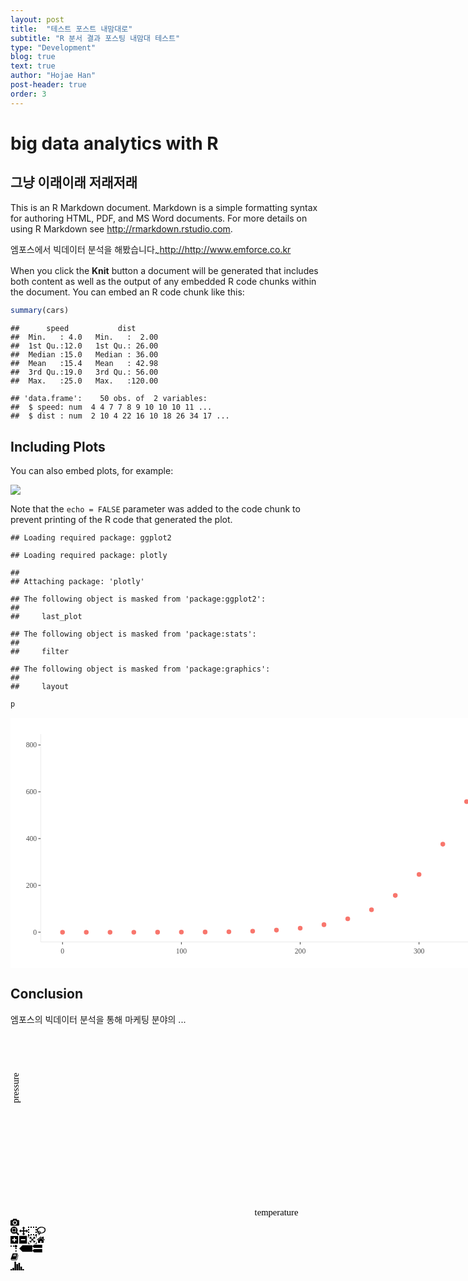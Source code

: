 ```yaml
---
layout: post
title:  "테스트 포스트 내맘대로"
subtitle: "R 분서 결과 포스팅 내맘대 테스트"
type: "Development"
blog: true
text: true
author: "Hojae Han"
post-header: true
order: 3
---
```


# big data analytics with R
## 그냥 이래이래 저래저래

This is an R Markdown document. Markdown is a simple formatting syntax for authoring HTML, PDF, and MS Word documents. For more details on using R Markdown see <http://rmarkdown.rstudio.com>.

엠포스에서 빅데이터 분석을 해봤습니다<sub>~</sub><http://http://www.emforce.co.kr>

When you click the **Knit** button a document will be generated that includes both content as well as the output of any embedded R code chunks within the document. You can embed an R code chunk like this:

``` r
summary(cars)
```

    ##      speed           dist       
    ##  Min.   : 4.0   Min.   :  2.00  
    ##  1st Qu.:12.0   1st Qu.: 26.00  
    ##  Median :15.0   Median : 36.00  
    ##  Mean   :15.4   Mean   : 42.98  
    ##  3rd Qu.:19.0   3rd Qu.: 56.00  
    ##  Max.   :25.0   Max.   :120.00

    ## 'data.frame':    50 obs. of  2 variables:
    ##  $ speed: num  4 4 7 7 8 9 10 10 10 11 ...
    ##  $ dist : num  2 10 4 22 16 10 18 26 34 17 ...

Including Plots
---------------

You can also embed plots, for example:

<img src="md_test_files/figure-markdown_github/pressure-1.png" style="display: block; margin: auto;" />

Note that the `echo = FALSE` parameter was added to the code chunk to prevent printing of the R code that generated the plot.

    ## Loading required package: ggplot2

    ## Loading required package: plotly

    ## 
    ## Attaching package: 'plotly'

    ## The following object is masked from 'package:ggplot2':
    ## 
    ##     last_plot

    ## The following object is masked from 'package:stats':
    ## 
    ##     filter

    ## The following object is masked from 'package:graphics':
    ## 
    ##     layout

``` r
p
```

<div class="svg-container" style="position: relative; width: 910px; height: 400px;"><svg class="main-svg" xmlns="http://www.w3.org/2000/svg" xmlns:xlink="http://www.w3.org/1999/xlink" width="910" height="400" style="background: rgb(255, 255, 255);"><defs id="defs-fa0989"><g class="clips"><clipPath id="clipfa0989xyplot" class="plotclip"><rect width="753" height="332"></rect></clipPath><clipPath class="axesclip" id="clipfa0989x"><rect x="49" y="0" width="753" height="400"></rect></clipPath><clipPath class="axesclip" id="clipfa0989y"><rect x="0" y="26" width="910" height="332"></rect></clipPath><clipPath class="axesclip" id="clipfa0989xy"><rect x="49" y="26" width="753" height="332"></rect></clipPath></g><g class="gradients"></g></defs><g class="bglayer"><rect class="bg" x="49" y="26" width="753" height="332" style="fill: rgb(255, 255, 255); fill-opacity: 1; stroke-width: 0;"></rect></g><g class="draglayer cursor-crosshair"><g class="xy"><rect class="nsewdrag drag" data-subplot="xy" x="49" y="26" width="753" height="332" style="fill: transparent; stroke-width: 0; pointer-events: all;"></rect><rect class="nwdrag drag cursor-nw-resize" data-subplot="xy" x="29" y="6" width="20" height="20" style="fill: transparent; stroke-width: 0; pointer-events: all;"></rect><rect class="nedrag drag cursor-ne-resize" data-subplot="xy" x="802" y="6" width="20" height="20" style="fill: transparent; stroke-width: 0; pointer-events: all;"></rect><rect class="swdrag drag cursor-sw-resize" data-subplot="xy" x="29" y="358" width="20" height="20" style="fill: transparent; stroke-width: 0; pointer-events: all;"></rect><rect class="sedrag drag cursor-se-resize" data-subplot="xy" x="802" y="358" width="20" height="20" style="fill: transparent; stroke-width: 0; pointer-events: all;"></rect><rect class="ewdrag drag cursor-ew-resize" data-subplot="xy" x="124.3" y="358.5" width="602.4" height="20" style="fill: transparent; stroke-width: 0; pointer-events: all;"></rect><rect class="wdrag drag cursor-w-resize" data-subplot="xy" x="49" y="358.5" width="75.3" height="20" style="fill: transparent; stroke-width: 0; pointer-events: all;"></rect><rect class="edrag drag cursor-e-resize" data-subplot="xy" x="726.7" y="358.5" width="75.3" height="20" style="fill: transparent; stroke-width: 0; pointer-events: all;"></rect><rect class="nsdrag drag cursor-ns-resize" data-subplot="xy" x="28.5" y="59.2" width="20" height="265.6" style="fill: transparent; stroke-width: 0; pointer-events: all;"></rect><rect class="sdrag drag cursor-s-resize" data-subplot="xy" x="28.5" y="324.8" width="20" height="33.2" style="fill: transparent; stroke-width: 0; pointer-events: all;"></rect><rect class="ndrag drag cursor-n-resize" data-subplot="xy" x="28.5" y="26" width="20" height="33.2" style="fill: transparent; stroke-width: 0; pointer-events: all;"></rect></g></g><g class="layer-below"><g class="imagelayer"></g><g class="shapelayer"></g></g><g class="cartesianlayer"><g class="subplot xy"><g class="layer-subplot"><g class="shapelayer"></g><g class="imagelayer"></g></g><g class="gridlayer"><g class="x"></g><g class="y"></g></g><g class="zerolinelayer"></g><path class="xlines-below"></path><path class="ylines-below"></path><g class="overlines-below"></g><g class="xaxislayer-below"></g><g class="yaxislayer-below"></g><g class="overaxes-below"></g><g class="plot" transform="translate(49, 26)" clip-path="url(#clipfa0989xyplot)"><g class="scatterlayer mlayer"><g class="trace scatter tracedba033" style="stroke-miterlimit: 2; opacity: 1;"><g class="points"><path class="point" transform="translate(34.23,316.91)" d="M2.83,0A2.83,2.83 0 1,1 0,-2.83A2.83,2.83 0 0,1 2.83,0Z" style="opacity: 1; stroke-width: 1.88976px; fill: rgb(248, 118, 109); fill-opacity: 1; stroke: rgb(248, 118, 109); stroke-opacity: 1;"></path><path class="point" transform="translate(72.26,316.91)" d="M2.83,0A2.83,2.83 0 1,1 0,-2.83A2.83,2.83 0 0,1 2.83,0Z" style="opacity: 1; stroke-width: 1.88976px; fill: rgb(248, 118, 109); fill-opacity: 1; stroke: rgb(248, 118, 109); stroke-opacity: 1;"></path><path class="point" transform="translate(110.29,316.91)" d="M2.83,0A2.83,2.83 0 1,1 0,-2.83A2.83,2.83 0 0,1 2.83,0Z" style="opacity: 1; stroke-width: 1.88976px; fill: rgb(248, 118, 109); fill-opacity: 1; stroke: rgb(248, 118, 109); stroke-opacity: 1;"></path><path class="point" transform="translate(148.32,316.9)" d="M2.83,0A2.83,2.83 0 1,1 0,-2.83A2.83,2.83 0 0,1 2.83,0Z" style="opacity: 1; stroke-width: 1.88976px; fill: rgb(248, 118, 109); fill-opacity: 1; stroke: rgb(248, 118, 109); stroke-opacity: 1;"></path><path class="point" transform="translate(186.35,316.88)" d="M2.83,0A2.83,2.83 0 1,1 0,-2.83A2.83,2.83 0 0,1 2.83,0Z" style="opacity: 1; stroke-width: 1.88976px; fill: rgb(248, 118, 109); fill-opacity: 1; stroke: rgb(248, 118, 109); stroke-opacity: 1;"></path><path class="point" transform="translate(224.38,316.81)" d="M2.83,0A2.83,2.83 0 1,1 0,-2.83A2.83,2.83 0 0,1 2.83,0Z" style="opacity: 1; stroke-width: 1.88976px; fill: rgb(248, 118, 109); fill-opacity: 1; stroke: rgb(248, 118, 109); stroke-opacity: 1;"></path><path class="point" transform="translate(262.41,316.63)" d="M2.83,0A2.83,2.83 0 1,1 0,-2.83A2.83,2.83 0 0,1 2.83,0Z" style="opacity: 1; stroke-width: 1.88976px; fill: rgb(248, 118, 109); fill-opacity: 1; stroke: rgb(248, 118, 109); stroke-opacity: 1;"></path><path class="point" transform="translate(300.44,316.22)" d="M2.83,0A2.83,2.83 0 1,1 0,-2.83A2.83,2.83 0 0,1 2.83,0Z" style="opacity: 1; stroke-width: 1.88976px; fill: rgb(248, 118, 109); fill-opacity: 1; stroke: rgb(248, 118, 109); stroke-opacity: 1;"></path><path class="point" transform="translate(338.47,315.34)" d="M2.83,0A2.83,2.83 0 1,1 0,-2.83A2.83,2.83 0 0,1 2.83,0Z" style="opacity: 1; stroke-width: 1.88976px; fill: rgb(248, 118, 109); fill-opacity: 1; stroke: rgb(248, 118, 109); stroke-opacity: 1;"></path><path class="point" transform="translate(376.5,313.61)" d="M2.83,0A2.83,2.83 0 1,1 0,-2.83A2.83,2.83 0 0,1 2.83,0Z" style="opacity: 1; stroke-width: 1.88976px; fill: rgb(248, 118, 109); fill-opacity: 1; stroke: rgb(248, 118, 109); stroke-opacity: 1;"></path><path class="point" transform="translate(414.53,310.43)" d="M2.83,0A2.83,2.83 0 1,1 0,-2.83A2.83,2.83 0 0,1 2.83,0Z" style="opacity: 1; stroke-width: 1.88976px; fill: rgb(248, 118, 109); fill-opacity: 1; stroke: rgb(248, 118, 109); stroke-opacity: 1;"></path><path class="point" transform="translate(452.56,304.89)" d="M2.83,0A2.83,2.83 0 1,1 0,-2.83A2.83,2.83 0 0,1 2.83,0Z" style="opacity: 1; stroke-width: 1.88976px; fill: rgb(248, 118, 109); fill-opacity: 1; stroke: rgb(248, 118, 109); stroke-opacity: 1;"></path><path class="point" transform="translate(490.59,295.56)" d="M2.83,0A2.83,2.83 0 1,1 0,-2.83A2.83,2.83 0 0,1 2.83,0Z" style="opacity: 1; stroke-width: 1.88976px; fill: rgb(248, 118, 109); fill-opacity: 1; stroke: rgb(248, 118, 109); stroke-opacity: 1;"></path><path class="point" transform="translate(528.62,280.96)" d="M2.83,0A2.83,2.83 0 1,1 0,-2.83A2.83,2.83 0 0,1 2.83,0Z" style="opacity: 1; stroke-width: 1.88976px; fill: rgb(248, 118, 109); fill-opacity: 1; stroke: rgb(248, 118, 109); stroke-opacity: 1;"></path><path class="point" transform="translate(566.65,258.12)" d="M2.83,0A2.83,2.83 0 1,1 0,-2.83A2.83,2.83 0 0,1 2.83,0Z" style="opacity: 1; stroke-width: 1.88976px; fill: rgb(248, 118, 109); fill-opacity: 1; stroke: rgb(248, 118, 109); stroke-opacity: 1;"></path><path class="point" transform="translate(604.68,224.42)" d="M2.83,0A2.83,2.83 0 1,1 0,-2.83A2.83,2.83 0 0,1 2.83,0Z" style="opacity: 1; stroke-width: 1.88976px; fill: rgb(248, 118, 109); fill-opacity: 1; stroke: rgb(248, 118, 109); stroke-opacity: 1;"></path><path class="point" transform="translate(642.71,176.11)" d="M2.83,0A2.83,2.83 0 1,1 0,-2.83A2.83,2.83 0 0,1 2.83,0Z" style="opacity: 1; stroke-width: 1.88976px; fill: rgb(248, 118, 109); fill-opacity: 1; stroke: rgb(248, 118, 109); stroke-opacity: 1;"></path><path class="point" transform="translate(680.74,107.96)" d="M2.83,0A2.83,2.83 0 1,1 0,-2.83A2.83,2.83 0 0,1 2.83,0Z" style="opacity: 1; stroke-width: 1.88976px; fill: rgb(248, 118, 109); fill-opacity: 1; stroke: rgb(248, 118, 109); stroke-opacity: 1;"></path><path class="point" transform="translate(718.77,15.09)" d="M2.83,0A2.83,2.83 0 1,1 0,-2.83A2.83,2.83 0 0,1 2.83,0Z" style="opacity: 1; stroke-width: 1.88976px; fill: rgb(248, 118, 109); fill-opacity: 1; stroke: rgb(248, 118, 109); stroke-opacity: 1;"></path></g></g></g></g><g class="overplot"></g><path class="xlines-above crisp" d="M48,358.5H802" style="fill: none; stroke-width: 1px; stroke: rgb(235, 235, 235); stroke-opacity: 1;"></path><path class="ylines-above crisp" d="M48.5,26V358" style="fill: none; stroke-width: 1px; stroke: rgb(235, 235, 235); stroke-opacity: 1;"></path><g class="overlines-above"></g><g class="xaxislayer-above"><path class="xtick ticks crisp" d="M0,358.8320880033209v3.65296803652968" transform="translate(83.22999999999999,0)" style="stroke: rgb(51, 51, 51); stroke-opacity: 1; stroke-width: 1px;"></path><path class="xtick ticks crisp" d="M0,358.8320880033209v3.65296803652968" transform="translate(273.38,0)" style="stroke: rgb(51, 51, 51); stroke-opacity: 1; stroke-width: 1px;"></path><path class="xtick ticks crisp" d="M0,358.8320880033209v3.65296803652968" transform="translate(463.53,0)" style="stroke: rgb(51, 51, 51); stroke-opacity: 1; stroke-width: 1px;"></path><path class="xtick ticks crisp" d="M0,358.8320880033209v3.65296803652968" transform="translate(653.68,0)" style="stroke: rgb(51, 51, 51); stroke-opacity: 1; stroke-width: 1px;"></path><g class="xtick"><text text-anchor="middle" x="0" y="376.51245330012455" data-unformatted="0" data-math="N" transform="translate(83.22999999999999,0)" style="font-family: NanumGothic; font-size: 11.6895px; fill: rgb(77, 77, 77); fill-opacity: 1; white-space: pre;">0</text></g><g class="xtick"><text text-anchor="middle" x="0" y="376.51245330012455" data-unformatted="100" data-math="N" transform="translate(273.38,0)" style="font-family: NanumGothic; font-size: 11.6895px; fill: rgb(77, 77, 77); fill-opacity: 1; white-space: pre;">100</text></g><g class="xtick"><text text-anchor="middle" x="0" y="376.51245330012455" data-unformatted="200" data-math="N" transform="translate(463.53,0)" style="font-family: NanumGothic; font-size: 11.6895px; fill: rgb(77, 77, 77); fill-opacity: 1; white-space: pre;">200</text></g><g class="xtick"><text text-anchor="middle" x="0" y="376.51245330012455" data-unformatted="300" data-math="N" transform="translate(653.68,0)" style="font-family: NanumGothic; font-size: 11.6895px; fill: rgb(77, 77, 77); fill-opacity: 1; white-space: pre;">300</text></g></g><g class="yaxislayer-above"><path class="ytick ticks crisp" d="M48.16791199667912,0h-3.65296803652968" transform="translate(0,342.91)" style="stroke: rgb(51, 51, 51); stroke-opacity: 1; stroke-width: 1px;"></path><path class="ytick ticks crisp" d="M48.16791199667912,0h-3.65296803652968" transform="translate(0,268.02)" style="stroke: rgb(51, 51, 51); stroke-opacity: 1; stroke-width: 1px;"></path><path class="ytick ticks crisp" d="M48.16791199667912,0h-3.65296803652968" transform="translate(0,193.12)" style="stroke: rgb(51, 51, 51); stroke-opacity: 1; stroke-width: 1px;"></path><path class="ytick ticks crisp" d="M48.16791199667912,0h-3.65296803652968" transform="translate(0,118.23)" style="stroke: rgb(51, 51, 51); stroke-opacity: 1; stroke-width: 1px;"></path><path class="ytick ticks crisp" d="M48.16791199667912,0h-3.65296803652968" transform="translate(0,43.34)" style="stroke: rgb(51, 51, 51); stroke-opacity: 1; stroke-width: 1px;"></path><g class="ytick"><text text-anchor="end" x="42.17704441677044" y="4.09132420091325" data-unformatted="0" data-math="N" transform="translate(0,342.91)" style="font-family: NanumGothic; font-size: 11.6895px; fill: rgb(77, 77, 77); fill-opacity: 1; white-space: pre;">0</text></g><g class="ytick"><text text-anchor="end" x="42.17704441677044" y="4.09132420091325" data-unformatted="200" data-math="N" transform="translate(0,268.02)" style="font-family: NanumGothic; font-size: 11.6895px; fill: rgb(77, 77, 77); fill-opacity: 1; white-space: pre;">200</text></g><g class="ytick"><text text-anchor="end" x="42.17704441677044" y="4.09132420091325" data-unformatted="400" data-math="N" transform="translate(0,193.12)" style="font-family: NanumGothic; font-size: 11.6895px; fill: rgb(77, 77, 77); fill-opacity: 1; white-space: pre;">400</text></g><g class="ytick"><text text-anchor="end" x="42.17704441677044" y="4.09132420091325" data-unformatted="600" data-math="N" transform="translate(0,118.23)" style="font-family: NanumGothic; font-size: 11.6895px; fill: rgb(77, 77, 77); fill-opacity: 1; white-space: pre;">600</text></g><g class="ytick"><text text-anchor="end" x="42.17704441677044" y="4.09132420091325" data-unformatted="800" data-math="N" transform="translate(0,43.34)" style="font-family: NanumGothic; font-size: 11.6895px; fill: rgb(77, 77, 77); fill-opacity: 1; white-space: pre;">800</text></g></g><g class="overaxes-above"></g></g></g><g class="polarlayer"></g><g class="ternarylayer"></g><g class="geolayer"></g><g class="pielayer"></g><g class="glimages"></g></svg><div class="gl-container"></div><svg class="main-svg" xmlns="http://www.w3.org/2000/svg" xmlns:xlink="http://www.w3.org/1999/xlink" width="910" height="400"><defs id="topdefs-fa0989"><g class="clips"></g><clipPath id="legendfa0989"><rect width="82.22047244094487" height="29.22047244094488" x="1.88976377952756" y="1.88976377952756"></rect></clipPath></defs><g class="layer-above"><g class="imagelayer"></g><g class="shapelayer"><path data-index="0" fill-rule="evenodd" d="M49,358H802V26H49Z" style="opacity: 1; stroke: rgb(0, 0, 0); stroke-opacity: 0; fill: rgb(0, 0, 0); fill-opacity: 0; stroke-width: 0px;"></path></g></g><g class="infolayer"><g class="legend" pointer-events="all" transform="translate(817.0600000000001, 54.755905511810866)"><rect class="bg" shape-rendering="crispEdges" style="stroke: rgb(0, 0, 0); stroke-opacity: 0; fill: rgb(255, 255, 255); fill-opacity: 1; stroke-width: 1.88976px;" width="84.11023622047244" height="31.11023622047244" x="0.94488188976378" y="0.94488188976378"></rect><g class="scrollbox" transform="translate(0, 0)" clip-path="url(#legendfa0989)"><g class="groups"><g class="traces" transform="translate(1.88976377952756, 16.38976377952756)" style="opacity: 1;"><g class="layers" style="opacity: 1;"><g class="legendfill"></g><g class="legendlines"></g><g class="legendsymbols"><g class="legendpoints"><path class="scatterpts" transform="translate(20,0)" d="M2.83,0A2.83,2.83 0 1,1 0,-2.83A2.83,2.83 0 0,1 2.83,0Z" style="opacity: 1; stroke-width: 1.88976px; fill: rgb(248, 118, 109); fill-opacity: 1; stroke: rgb(248, 118, 109); stroke-opacity: 1;"></path></g></g></g><text class="legendtext user-select-none" text-anchor="start" data-unformatted="trace 0" data-math="N" x="40" y="4.55890410958905" style="font-family: NanumGothic; font-size: 11.6895px; fill: rgb(0, 0, 0); fill-opacity: 1; white-space: pre;">trace 0</text><rect class="legendtoggle" pointer-events="all" x="0" y="-9.5" width="126" height="19" style="cursor: pointer; fill: rgb(0, 0, 0); fill-opacity: 0;"></rect></g></g></g><rect class="scrollbar" rx="20" ry="3" width="0" height="0" style="fill: rgb(128, 139, 164); fill-opacity: 1;" x="0" y="0"></rect></g><g class="g-gtitle"></g><g class="g-xtitle" transform="translate(0,-14.999792444997865)"><text class="xtitle" x="425.5" y="411.49979244499787" text-anchor="middle" data-unformatted="temperature" data-math="N" style="font-family: NanumGothic; font-size: 14.61px; fill: rgb(0, 0, 0); opacity: 1; font-weight: normal; white-space: pre;">temperature</text></g><g class="g-ytitle" transform="translate(3.3876953125,0)"><text class="ytitle" transform="rotate(-90,10.112079701120841,192)" x="10.112079701120841" y="192" text-anchor="middle" data-unformatted="pressure" data-math="N" style="font-family: NanumGothic; font-size: 14.61px; fill: rgb(0, 0, 0); opacity: 1; font-weight: normal; white-space: pre;">pressure</text></g><g class="annotation" data-index="0" style="opacity: 1;"><g class="annotation-text-g" transform="rotate(0,840.0600000000001,15.499999999999998)"><g class="cursor-pointer" transform="translate(817, 5)"><rect class="bg" x="0.5" y="0.5" width="45" height="20" style="stroke-width: 1px; stroke: rgb(0, 0, 0); stroke-opacity: 0; fill: rgb(0, 0, 0); fill-opacity: 0;"></rect><text class="annotation-text" text-anchor="middle" data-unformatted="colour" data-math="N" x="23.234375" y="15.5" style="font-family: NanumGothic; font-size: 14.6119px; fill: rgb(0, 0, 0); fill-opacity: 1; white-space: pre;">colour</text></g></g></g></g><g class="menulayer"></g><g class="zoomlayer"></g><g class="hoverlayer"></g></svg><div class="modebar modebar--hover" style="z-index: 1;"><div class="modebar-group"><a rel="tooltip" class="modebar-btn" data-title="Download plot as a png" data-toggle="false" data-gravity="n"><svg height="1em" width="1em" viewBox="0 0 1000 1000"><path d="m500 450c-83 0-150-67-150-150 0-83 67-150 150-150 83 0 150 67 150 150 0 83-67 150-150 150z m400 150h-120c-16 0-34 13-39 29l-31 93c-6 15-23 28-40 28h-340c-16 0-34-13-39-28l-31-94c-6-15-23-28-40-28h-120c-55 0-100-45-100-100v-450c0-55 45-100 100-100h800c55 0 100 45 100 100v450c0 55-45 100-100 100z m-400-550c-138 0-250 112-250 250 0 138 112 250 250 250 138 0 250-112 250-250 0-138-112-250-250-250z m365 380c-19 0-35 16-35 35 0 19 16 35 35 35 19 0 35-16 35-35 0-19-16-35-35-35z" transform="matrix(1 0 0 -1 0 850)"></path></svg></a></div><div class="modebar-group"><a rel="tooltip" class="modebar-btn active" data-title="Zoom" data-attr="dragmode" data-val="zoom" data-toggle="false" data-gravity="n"><svg height="1em" width="1em" viewBox="0 0 1000 1000"><path d="m1000-25l-250 251c40 63 63 138 63 218 0 224-182 406-407 406-224 0-406-182-406-406s183-406 407-406c80 0 155 22 218 62l250-250 125 125z m-812 250l0 438 437 0 0-438-437 0z m62 375l313 0 0-312-313 0 0 312z" transform="matrix(1 0 0 -1 0 850)"></path></svg></a><a rel="tooltip" class="modebar-btn" data-title="Pan" data-attr="dragmode" data-val="pan" data-toggle="false" data-gravity="n"><svg height="1em" width="1em" viewBox="0 0 1000 1000"><path d="m1000 350l-187 188 0-125-250 0 0 250 125 0-188 187-187-187 125 0 0-250-250 0 0 125-188-188 186-187 0 125 252 0 0-250-125 0 187-188 188 188-125 0 0 250 250 0 0-126 187 188z" transform="matrix(1 0 0 -1 0 850)"></path></svg></a><a rel="tooltip" class="modebar-btn" data-title="Box Select" data-attr="dragmode" data-val="select" data-toggle="false" data-gravity="n"><svg height="1em" width="1em" viewBox="0 0 1000 1000"><path d="m0 850l0-143 143 0 0 143-143 0z m286 0l0-143 143 0 0 143-143 0z m285 0l0-143 143 0 0 143-143 0z m286 0l0-143 143 0 0 143-143 0z m-857-286l0-143 143 0 0 143-143 0z m857 0l0-143 143 0 0 143-143 0z m-857-285l0-143 143 0 0 143-143 0z m857 0l0-143 143 0 0 143-143 0z m-857-286l0-143 143 0 0 143-143 0z m286 0l0-143 143 0 0 143-143 0z m285 0l0-143 143 0 0 143-143 0z m286 0l0-143 143 0 0 143-143 0z" transform="matrix(1 0 0 -1 0 850)"></path></svg></a><a rel="tooltip" class="modebar-btn" data-title="Lasso Select" data-attr="dragmode" data-val="lasso" data-toggle="false" data-gravity="n"><svg height="1em" width="1.031em" viewBox="0 0 1031 1000"><path d="m1018 538c-36 207-290 336-568 286-277-48-473-256-436-463 10-57 36-108 76-151-13-66 11-137 68-183 34-28 75-41 114-42l-55-70 0 0c-2-1-3-2-4-3-10-14-8-34 5-45 14-11 34-8 45 4 1 1 2 3 2 5l0 0 113 140c16 11 31 24 45 40 4 3 6 7 8 11 48-3 100 0 151 9 278 48 473 255 436 462z m-624-379c-80 14-149 48-197 96 42 42 109 47 156 9 33-26 47-66 41-105z m-187-74c-19 16-33 37-39 60 50-32 109-55 174-68-42-25-95-24-135 8z m360 75c-34-7-69-9-102-8 8 62-16 128-68 170-73 59-175 54-244-5-9 20-16 40-20 61-28 159 121 317 333 354s407-60 434-217c28-159-121-318-333-355z" transform="matrix(1 0 0 -1 0 850)"></path></svg></a></div><div class="modebar-group"><a rel="tooltip" class="modebar-btn" data-title="Zoom in" data-attr="zoom" data-val="in" data-toggle="false" data-gravity="n"><svg height="1em" width="1em" viewBox="0 0 1000 1000"><path d="m1 787l0-875 875 0 0 875-875 0z m687-500l-187 0 0-187-125 0 0 187-188 0 0 125 188 0 0 187 125 0 0-187 187 0 0-125z" transform="matrix(1 0 0 -1 0 850)"></path></svg></a><a rel="tooltip" class="modebar-btn" data-title="Zoom out" data-attr="zoom" data-val="out" data-toggle="false" data-gravity="n"><svg height="1em" width="1em" viewBox="0 0 1000 1000"><path d="m0 788l0-876 875 0 0 876-875 0z m688-500l-500 0 0 125 500 0 0-125z" transform="matrix(1 0 0 -1 0 850)"></path></svg></a><a rel="tooltip" class="modebar-btn" data-title="Autoscale" data-attr="zoom" data-val="auto" data-toggle="false" data-gravity="n"><svg height="1em" width="1em" viewBox="0 0 1000 1000"><path d="m250 850l-187 0-63 0 0-62 0-188 63 0 0 188 187 0 0 62z m688 0l-188 0 0-62 188 0 0-188 62 0 0 188 0 62-62 0z m-875-938l0 188-63 0 0-188 0-62 63 0 187 0 0 62-187 0z m875 188l0-188-188 0 0-62 188 0 62 0 0 62 0 188-62 0z m-125 188l-1 0-93-94-156 156 156 156 92-93 2 0 0 250-250 0 0-2 93-92-156-156-156 156 94 92 0 2-250 0 0-250 0 0 93 93 157-156-157-156-93 94 0 0 0-250 250 0 0 0-94 93 156 157 156-157-93-93 0 0 250 0 0 250z" transform="matrix(1 0 0 -1 0 850)"></path></svg></a><a rel="tooltip" class="modebar-btn" data-title="Reset axes" data-attr="zoom" data-val="reset" data-toggle="false" data-gravity="n"><svg height="1em" width="0.9286em" viewBox="0 0 928.6 1000"><path d="m786 296v-267q0-15-11-26t-25-10h-214v214h-143v-214h-214q-15 0-25 10t-11 26v267q0 1 0 2t0 2l321 264 321-264q1-1 1-4z m124 39l-34-41q-5-5-12-6h-2q-7 0-12 3l-386 322-386-322q-7-4-13-4-7 2-12 7l-35 41q-4 5-3 13t6 12l401 334q18 15 42 15t43-15l136-114v109q0 8 5 13t13 5h107q8 0 13-5t5-13v-227l122-102q5-5 6-12t-4-13z" transform="matrix(1 0 0 -1 0 850)"></path></svg></a></div><div class="modebar-group"><a rel="tooltip" class="modebar-btn" data-title="Toggle Spike Lines" data-attr="_cartesianSpikesEnabled" data-val="on" data-toggle="false" data-gravity="n"><svg height="1em" width="1em" viewBox="0 0 1000 1000"><path d="M512 409c0-57-46-104-103-104-57 0-104 47-104 104 0 57 47 103 104 103 57 0 103-46 103-103z m-327-39l92 0 0 92-92 0z m-185 0l92 0 0 92-92 0z m370-186l92 0 0 93-92 0z m0-184l92 0 0 92-92 0z" transform="matrix(1.5 0 0 -1.5 0 850)"></path></svg></a><a rel="tooltip" class="modebar-btn active" data-title="Show closest data on hover" data-attr="hovermode" data-val="closest" data-toggle="false" data-gravity="ne"><svg height="1em" width="1.5em" viewBox="0 0 1500 1000"><path d="m375 725l0 0-375-375 375-374 0-1 1125 0 0 750-1125 0z" transform="matrix(1 0 0 -1 0 850)"></path></svg></a><a rel="tooltip" class="modebar-btn" data-title="Compare data on hover" data-attr="hovermode" data-val="x" data-toggle="false" data-gravity="ne"><svg height="1em" width="1.125em" viewBox="0 0 1125 1000"><path d="m187 786l0 2-187-188 188-187 0 0 937 0 0 373-938 0z m0-499l0 1-187-188 188-188 0 0 937 0 0 376-938-1z" transform="matrix(1 0 0 -1 0 850)"></path></svg></a></div><div class="modebar-group"><a rel="tooltip" class="modebar-btn" data-title="Collaborate" data-toggle="false" data-gravity="n"><svg height="1em" width="1.8181818181818181em" viewBox="0 0 1000 550"><path d="M487 375c7-10 9-23 5-36l-79-259c-3-12-11-23-22-31-11-8-22-12-35-12l-263 0c-15 0-29 5-43 15-13 10-23 23-28 37-5 13-5 25-1 37 0 0 0 3 1 7 1 5 1 8 1 11 0 2 0 4-1 6 0 3-1 5-1 6 1 2 2 4 3 6 1 2 2 4 4 6 2 3 4 5 5 7 5 7 9 16 13 26 4 10 7 19 9 26 0 2 0 5 0 9-1 4-1 6 0 8 0 2 2 5 4 8 3 3 5 5 5 7 4 6 8 15 12 26 4 11 7 19 7 26 1 1 0 4 0 9-1 4-1 7 0 8 1 2 3 5 6 8 4 4 6 6 6 7 4 5 8 13 13 24 4 11 7 20 7 28 1 1 0 4 0 7-1 3-1 6-1 7 0 2 1 4 3 6 1 1 3 4 5 6 2 3 3 5 5 6 1 2 3 5 4 9 2 3 3 7 5 10 1 3 2 6 4 10 2 4 4 7 6 9 2 3 4 5 7 7 3 2 7 3 11 3 3 0 8 0 13-1l0-1c7 2 12 2 14 2l218 0c14 0 25-5 32-16 8-10 10-23 6-37l-79-259c-7-22-13-37-20-43-7-7-19-10-37-10l-248 0c-5 0-9-2-11-5-2-3-2-7 0-12 4-13 18-20 41-20l264 0c5 0 10 2 16 5 5 3 8 6 10 11l85 282c2 5 2 10 2 17 7-3 13-7 17-13z m-304 0c-1-3-1-5 0-7 1-1 3-2 6-2l174 0c2 0 4 1 7 2 2 2 4 4 5 7l6 18c0 3 0 5-1 7-1 1-3 2-6 2l-173 0c-3 0-5-1-8-2-2-2-4-4-4-7z m-24-73c-1-3-1-5 0-7 2-2 3-2 6-2l174 0c2 0 5 0 7 2 3 2 4 4 5 7l6 18c1 2 0 5-1 6-1 2-3 3-5 3l-174 0c-3 0-5-1-7-3-3-1-4-4-5-6z" transform="matrix(1 0 0 -1 0 500)"></path></svg></a></div><div class="modebar-group"><a href="https://plot.ly/" target="_blank" data-title="Produced with Plotly" class="modebar-btn plotlyjsicon modebar-btn--logo"><svg height="1em" width="1.542em" viewBox="0 0 1542 1000"><path d="m0-10h182v-140h-182v140z m228 146h183v-286h-183v286z m225 714h182v-1000h-182v1000z m225-285h182v-715h-182v715z m225 142h183v-857h-183v857z m231-428h182v-429h-182v429z m225-291h183v-138h-183v138z" transform="matrix(1 0 0 -1 0 850)"></path></svg></a></div></div></div>

Conclusion
----------

엠포스의 빅데이터 분석을 통해 마케팅 분야의 ...
